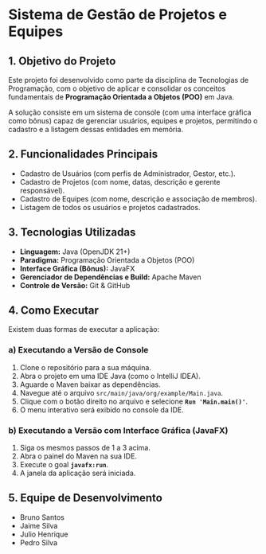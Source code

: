 # Sistema de Gestão de Projetos e Equipes

## 1. Objetivo do Projeto

Este projeto foi desenvolvido como parte da disciplina de Tecnologias de Programação, com o objetivo de aplicar e consolidar os conceitos fundamentais de **Programação Orientada a Objetos (POO)** em Java.

A solução consiste em um sistema de console (com uma interface gráfica como bônus) capaz de gerenciar usuários, equipes e projetos, permitindo o cadastro e a listagem dessas entidades em memória.

## 2. Funcionalidades Principais

* Cadastro de Usuários (com perfis de Administrador, Gestor, etc.).
* Cadastro de Projetos (com nome, datas, descrição e gerente responsável).
* Cadastro de Equipes (com nome, descrição e associação de membros).
* Listagem de todos os usuários e projetos cadastrados.

## 3. Tecnologias Utilizadas

* **Linguagem:** Java (OpenJDK 21+)
* **Paradigma:** Programação Orientada a Objetos (POO)
* **Interface Gráfica (Bônus):** JavaFX
* **Gerenciador de Dependências e Build:** Apache Maven
* **Controle de Versão:** Git & GitHub

## 4. Como Executar

Existem duas formas de executar a aplicação:

### a) Executando a Versão de Console

1.  Clone o repositório para a sua máquina.
2.  Abra o projeto em uma IDE Java (como o IntelliJ IDEA).
3.  Aguarde o Maven baixar as dependências.
4.  Navegue até o arquivo `src/main/java/org/example/Main.java`.
5.  Clique com o botão direito no arquivo e selecione **`Run 'Main.main()'`**.
6.  O menu interativo será exibido no console da IDE.

### b) Executando a Versão com Interface Gráfica (JavaFX)

1.  Siga os mesmos passos de 1 a 3 acima.
2.  Abra o painel do Maven na sua IDE.
3.  Execute o goal **`javafx:run`**.
4.  A janela da aplicação será iniciada.

## 5. Equipe de Desenvolvimento

* Bruno Santos
* Jaime Silva
* Julio Henrique
* Pedro Silva
